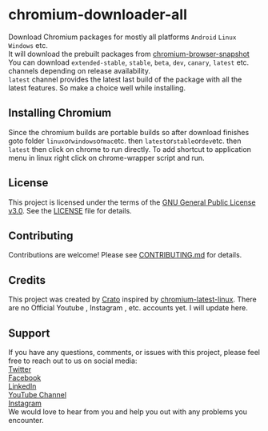 # chromium-downloader-all
Download Chromium packages for mostly all platforms `Android` `Linux` `Windows` etc. <br>
It will download the prebuilt packages from [chromium-browser-snapshot](https://commondatastorage.googleapis.com/chromium-browser-snapshots/index.html)<br>
You can download `extended-stable`, `stable`, `beta`, `dev`, `canary`, `latest` etc. channels depending on release availability.<br>
`latest` channel provides the latest last build of the package with all the latest features. So make a choice well while installing.
## Installing Chromium
Since the chromium builds are portable builds so after download finishes goto folder `linux`or`windows`or`mac`etc. then `latest`or`stable`or`dev`etc. then `latest` then click on chrome to run directly. To add shortcut to application menu in linux right click on chrome-wrapper script and run.  
## License
This project is licensed under the terms of the [GNU General Public License v3.0](https://www.gnu.org/licenses/gpl-3.0.en.html). See the [LICENSE](LICENSE) file for details.
## Contributing
Contributions are welcome! Please see [CONTRIBUTING.md](CONTRIBUTING.md) for details.
## Credits
This project was created by [Crato](https://github.com/cratolabs) inspired by [chromium-latest-linux](https://github.com/scheib/chromium-latest-linux). There are no Official Youtube , Instagram , etc. accounts yet. I will update here.
## Support
If you have any questions, comments, or issues with this project, please feel free to reach out to us on social media:<br>
[Twitter](https://twitter.com)<br>
[Facebook](https://www.facebook.com)<br>
[LinkedIn](https://www.linkedin.com)<br>
[YouTube Channel](https://www.youtube.com/@cratolabs)<br>
[Instagram](https://www.instagram.com/cratolabs)<br>
We would love to hear from you and help you out with any problems you encounter.<br>
